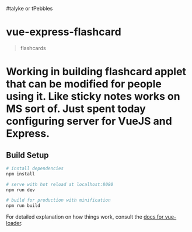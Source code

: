 #talyke or tPebbles

# vue-express-flashcard

> flashcards
# Working in building flashcard applet that can be modified for people using it. Like sticky notes works on MS sort of. Just spent today configuring server for VueJS and Express.
## Build Setup

``` bash
# install dependencies
npm install

# serve with hot reload at localhost:8080
npm run dev

# build for production with minification
npm run build
```

For detailed explanation on how things work, consult the [docs for vue-loader](http://vuejs.github.io/vue-loader).

